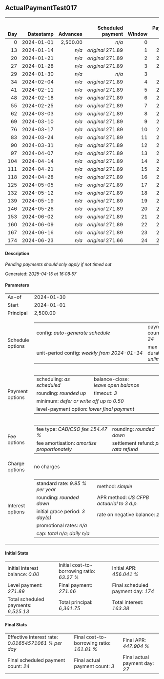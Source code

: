 <h2>ActualPaymentTest017</h2><table><thead style="vertical-align: bottom;"><th style="text-align: right;">Day</th><th style="text-align: right;">Datestamp</th><th style="text-align: right;">Advances</th><th style="text-align: right;">Scheduled payment</th><th style="text-align: right;">Window</th><th style="text-align: right;">Payment due</th><th style="text-align: right;">Actual payments</th><th style="text-align: right;">Generated payment</th><th style="text-align: right;">Net effect</th><th style="text-align: right;">Payment status</th><th style="text-align: right;">Balance status</th><th style="text-align: right;">Simple interest</th><th style="text-align: right;">New interest</th><th style="text-align: right;">New charges</th><th style="text-align: right;">Principal portion</th><th style="text-align: right;">Fee portion</th><th style="text-align: right;">Interest portion</th><th style="text-align: right;">Charges portion</th><th style="text-align: right;">Fee refund</th><th style="text-align: right;">Principal balance</th><th style="text-align: right;">Fee balance</th><th style="text-align: right;">Interest balance</th><th style="text-align: right;">Charges balance</th><th style="text-align: right;">Settlement figure</th><th style="text-align: right;">Fee refund if&nbsp;settled</th></thead><tr style="text-align: right;"><td class="ci00">0</td><td class="ci01" style="white-space: nowrap;">2024-01-01</td><td class="ci02">2,500.00</td><td class="ci03" style="white-space: nowrap;"><i>n/a<i></td><td class="ci04">0</td><td class="ci05">0.00</td><td class="ci06"><i>n/a</i></td><td class="ci07"><i>n/a</i></td><td class="ci08">0.00</td><td class="ci09"><i>none&nbsp;scheduled</i></td><td class="ci10">open</td><td class="ci13">0.0000</td><td class="ci14">0.0000</td><td class="ci15"><i>n/a</i></td><td class="ci16">0.00</td><td class="ci17">0.00</td><td class="ci18">0.00</td><td class="ci19">0.00</td><td class="ci20">0.00</td><td class="ci21">2,500.00</td><td class="ci22">3,861.75</td><td class="ci23">0.0000</td><td class="ci24">0.00</td><td class="ci25">6,361.75</td><td class="ci26">3,861.75</td></tr><tr style="text-align: right;"><td class="ci00">13</td><td class="ci01" style="white-space: nowrap;">2024-01-14</td><td class="ci02"><i>n/a</i></td><td class="ci03" style="white-space: nowrap;"><i>original</i> 271.89</td><td class="ci04">1</td><td class="ci05">271.89</td><td class="ci06"><i>confirmed</i>&nbsp;271.89</td><td class="ci07"><i>n/a</i></td><td class="ci08">271.89</td><td class="ci09"><i>payment&nbsp;made</i></td><td class="ci10">open</td><td class="ci13">22.5450</td><td class="ci14">22.5450</td><td class="ci15"><i>n/a</i></td><td class="ci16">97.98</td><td class="ci17">151.37</td><td class="ci18">22.54</td><td class="ci19">0.00</td><td class="ci20">3,573.23</td><td class="ci21">2,402.02</td><td class="ci22">3,710.38</td><td class="ci23">0.0000</td><td class="ci24">0.00</td><td class="ci25">2,539.17</td><td class="ci26">3,573.23</td></tr><tr style="text-align: right;"><td class="ci00">20</td><td class="ci01" style="white-space: nowrap;">2024-01-21</td><td class="ci02"><i>n/a</i></td><td class="ci03" style="white-space: nowrap;"><i>original</i> 271.89</td><td class="ci04">2</td><td class="ci05">271.89</td><td class="ci06">271.89&nbsp;<i>timed&nbsp;out</i></td><td class="ci07"><i>n/a</i></td><td class="ci08">0.00</td><td class="ci09"><i>missed&nbsp;payment</i></td><td class="ci10">open</td><td class="ci13">11.6638</td><td class="ci14">11.6638</td><td class="ci15"><i>n/a</i></td><td class="ci16">0.00</td><td class="ci17">0.00</td><td class="ci18">0.00</td><td class="ci19">0.00</td><td class="ci20">3,417.88</td><td class="ci21">2,402.02</td><td class="ci22">3,710.38</td><td class="ci23">11.6638</td><td class="ci24">0.00</td><td class="ci25">2,706.18</td><td class="ci26">3,417.88</td></tr><tr style="text-align: right;"><td class="ci00">27</td><td class="ci01" style="white-space: nowrap;">2024-01-28</td><td class="ci02"><i>n/a</i></td><td class="ci03" style="white-space: nowrap;"><i>original</i> 271.89</td><td class="ci04">3</td><td class="ci05">271.89</td><td class="ci06"><i>pending</i>&nbsp;271.89</td><td class="ci07"><i>n/a</i></td><td class="ci08">271.89</td><td class="ci09"><i>payment&nbsp;pending</i></td><td class="ci10">open</td><td class="ci13">11.6638</td><td class="ci14">11.6638</td><td class="ci15"><i>n/a</i></td><td class="ci16">97.68</td><td class="ci17">150.89</td><td class="ci18">23.32</td><td class="ci19">0.00</td><td class="ci20">3,262.52</td><td class="ci21">2,304.34</td><td class="ci22">3,559.49</td><td class="ci23">0.0000</td><td class="ci24">0.00</td><td class="ci25">&nbsp;</td><td class="ci26">3,262.52</td></tr><tr style="text-align: right;"><td class="ci00">29</td><td class="ci01" style="white-space: nowrap;">2024-01-30</td><td class="ci02"><i>n/a</i></td><td class="ci03" style="white-space: nowrap;"><i>n/a<i></td><td class="ci04">3</td><td class="ci05">0.00</td><td class="ci06"><i>n/a</i></td><td class="ci07"><i>n/a</i></td><td class="ci08">0.00</td><td class="ci09"><i>information&nbsp;only</i></td><td class="ci10">open</td><td class="ci13">3.1970</td><td class="ci14">3.1970</td><td class="ci15"><i>n/a</i></td><td class="ci16">0.00</td><td class="ci17">0.00</td><td class="ci18">0.00</td><td class="ci19">0.00</td><td class="ci20">3,218.13</td><td class="ci21">2,304.34</td><td class="ci22">3,559.49</td><td class="ci23">3.1970</td><td class="ci24">0.00</td><td class="ci25">2,648.89</td><td class="ci26">3,218.13</td></tr><tr style="text-align: right;"><td class="ci00">34</td><td class="ci01" style="white-space: nowrap;">2024-02-04</td><td class="ci02"><i>n/a</i></td><td class="ci03" style="white-space: nowrap;"><i>original</i> 271.89</td><td class="ci04">4</td><td class="ci05">271.89</td><td class="ci06"><i>n/a</i></td><td class="ci07"><i>n/a</i></td><td class="ci08">271.89</td><td class="ci09"><i>not&nbsp;yet&nbsp;due</i></td><td class="ci10">open</td><td class="ci13">7.9925</td><td class="ci14">7.9925</td><td class="ci15"><i>n/a</i></td><td class="ci16">102.45</td><td class="ci17">158.26</td><td class="ci18">11.18</td><td class="ci19">0.00</td><td class="ci20">3,107.16</td><td class="ci21">2,201.89</td><td class="ci22">3,401.23</td><td class="ci23">0.0000</td><td class="ci24">0.00</td><td class="ci25">2,767.85</td><td class="ci26">3,107.16</td></tr><tr style="text-align: right;"><td class="ci00">41</td><td class="ci01" style="white-space: nowrap;">2024-02-11</td><td class="ci02"><i>n/a</i></td><td class="ci03" style="white-space: nowrap;"><i>original</i> 271.89</td><td class="ci04">5</td><td class="ci05">271.89</td><td class="ci06"><i>n/a</i></td><td class="ci07"><i>n/a</i></td><td class="ci08">271.89</td><td class="ci09"><i>not&nbsp;yet&nbsp;due</i></td><td class="ci10">open</td><td class="ci13">10.6920</td><td class="ci14">10.6920</td><td class="ci15"><i>n/a</i></td><td class="ci16">102.64</td><td class="ci17">158.56</td><td class="ci18">10.69</td><td class="ci19">0.00</td><td class="ci20">2,951.80</td><td class="ci21">2,099.25</td><td class="ci22">3,242.67</td><td class="ci23">0.0000</td><td class="ci24">0.00</td><td class="ci25">2,662.01</td><td class="ci26">2,951.80</td></tr><tr style="text-align: right;"><td class="ci00">48</td><td class="ci01" style="white-space: nowrap;">2024-02-18</td><td class="ci02"><i>n/a</i></td><td class="ci03" style="white-space: nowrap;"><i>original</i> 271.89</td><td class="ci04">6</td><td class="ci05">271.89</td><td class="ci06"><i>n/a</i></td><td class="ci07"><i>n/a</i></td><td class="ci08">271.89</td><td class="ci09"><i>not&nbsp;yet&nbsp;due</i></td><td class="ci10">open</td><td class="ci13">10.1936</td><td class="ci14">10.1936</td><td class="ci15"><i>n/a</i></td><td class="ci16">102.84</td><td class="ci17">158.86</td><td class="ci18">10.19</td><td class="ci19">0.00</td><td class="ci20">2,796.44</td><td class="ci21">1,996.41</td><td class="ci22">3,083.81</td><td class="ci23">0.0000</td><td class="ci24">0.00</td><td class="ci25">2,555.67</td><td class="ci26">2,796.44</td></tr><tr style="text-align: right;"><td class="ci00">55</td><td class="ci01" style="white-space: nowrap;">2024-02-25</td><td class="ci02"><i>n/a</i></td><td class="ci03" style="white-space: nowrap;"><i>original</i> 271.89</td><td class="ci04">7</td><td class="ci05">271.89</td><td class="ci06"><i>n/a</i></td><td class="ci07"><i>n/a</i></td><td class="ci08">271.89</td><td class="ci09"><i>not&nbsp;yet&nbsp;due</i></td><td class="ci10">open</td><td class="ci13">9.6942</td><td class="ci14">9.6942</td><td class="ci15"><i>n/a</i></td><td class="ci16">103.03</td><td class="ci17">159.17</td><td class="ci18">9.69</td><td class="ci19">0.00</td><td class="ci20">2,641.09</td><td class="ci21">1,893.38</td><td class="ci22">2,924.64</td><td class="ci23">0.0000</td><td class="ci24">0.00</td><td class="ci25">2,448.82</td><td class="ci26">2,641.09</td></tr><tr style="text-align: right;"><td class="ci00">62</td><td class="ci01" style="white-space: nowrap;">2024-03-03</td><td class="ci02"><i>n/a</i></td><td class="ci03" style="white-space: nowrap;"><i>original</i> 271.89</td><td class="ci04">8</td><td class="ci05">271.89</td><td class="ci06"><i>n/a</i></td><td class="ci07"><i>n/a</i></td><td class="ci08">271.89</td><td class="ci09"><i>not&nbsp;yet&nbsp;due</i></td><td class="ci10">open</td><td class="ci13">9.1938</td><td class="ci14">9.1938</td><td class="ci15"><i>n/a</i></td><td class="ci16">103.23</td><td class="ci17">159.47</td><td class="ci18">9.19</td><td class="ci19">0.00</td><td class="ci20">2,485.73</td><td class="ci21">1,790.15</td><td class="ci22">2,765.17</td><td class="ci23">0.0000</td><td class="ci24">0.00</td><td class="ci25">2,341.48</td><td class="ci26">2,485.73</td></tr><tr style="text-align: right;"><td class="ci00">69</td><td class="ci01" style="white-space: nowrap;">2024-03-10</td><td class="ci02"><i>n/a</i></td><td class="ci03" style="white-space: nowrap;"><i>original</i> 271.89</td><td class="ci04">9</td><td class="ci05">271.89</td><td class="ci06"><i>n/a</i></td><td class="ci07"><i>n/a</i></td><td class="ci08">271.89</td><td class="ci09"><i>not&nbsp;yet&nbsp;due</i></td><td class="ci10">open</td><td class="ci13">8.6925</td><td class="ci14">8.6925</td><td class="ci15"><i>n/a</i></td><td class="ci16">103.43</td><td class="ci17">159.77</td><td class="ci18">8.69</td><td class="ci19">0.00</td><td class="ci20">2,330.37</td><td class="ci21">1,686.72</td><td class="ci22">2,605.40</td><td class="ci23">0.0000</td><td class="ci24">0.00</td><td class="ci25">2,233.64</td><td class="ci26">2,330.37</td></tr><tr style="text-align: right;"><td class="ci00">76</td><td class="ci01" style="white-space: nowrap;">2024-03-17</td><td class="ci02"><i>n/a</i></td><td class="ci03" style="white-space: nowrap;"><i>original</i> 271.89</td><td class="ci04">10</td><td class="ci05">271.89</td><td class="ci06"><i>n/a</i></td><td class="ci07"><i>n/a</i></td><td class="ci08">271.89</td><td class="ci09"><i>not&nbsp;yet&nbsp;due</i></td><td class="ci10">open</td><td class="ci13">8.1903</td><td class="ci14">8.1903</td><td class="ci15"><i>n/a</i></td><td class="ci16">103.62</td><td class="ci17">160.08</td><td class="ci18">8.19</td><td class="ci19">0.00</td><td class="ci20">2,175.01</td><td class="ci21">1,583.10</td><td class="ci22">2,445.32</td><td class="ci23">0.0000</td><td class="ci24">0.00</td><td class="ci25">2,125.30</td><td class="ci26">2,175.01</td></tr><tr style="text-align: right;"><td class="ci00">83</td><td class="ci01" style="white-space: nowrap;">2024-03-24</td><td class="ci02"><i>n/a</i></td><td class="ci03" style="white-space: nowrap;"><i>original</i> 271.89</td><td class="ci04">11</td><td class="ci05">271.89</td><td class="ci06"><i>n/a</i></td><td class="ci07"><i>n/a</i></td><td class="ci08">271.89</td><td class="ci09"><i>not&nbsp;yet&nbsp;due</i></td><td class="ci10">open</td><td class="ci13">7.6871</td><td class="ci14">7.6871</td><td class="ci15"><i>n/a</i></td><td class="ci16">103.82</td><td class="ci17">160.39</td><td class="ci18">7.68</td><td class="ci19">0.00</td><td class="ci20">2,019.66</td><td class="ci21">1,479.28</td><td class="ci22">2,284.93</td><td class="ci23">0.0000</td><td class="ci24">0.00</td><td class="ci25">2,016.44</td><td class="ci26">2,019.66</td></tr><tr style="text-align: right;"><td class="ci00">90</td><td class="ci01" style="white-space: nowrap;">2024-03-31</td><td class="ci02"><i>n/a</i></td><td class="ci03" style="white-space: nowrap;"><i>original</i> 271.89</td><td class="ci04">12</td><td class="ci05">271.89</td><td class="ci06"><i>n/a</i></td><td class="ci07"><i>n/a</i></td><td class="ci08">271.89</td><td class="ci09"><i>not&nbsp;yet&nbsp;due</i></td><td class="ci10">open</td><td class="ci13">7.1829</td><td class="ci14">7.1829</td><td class="ci15"><i>n/a</i></td><td class="ci16">104.02</td><td class="ci17">160.69</td><td class="ci18">7.18</td><td class="ci19">0.00</td><td class="ci20">1,864.30</td><td class="ci21">1,375.26</td><td class="ci22">2,124.24</td><td class="ci23">0.0000</td><td class="ci24">0.00</td><td class="ci25">1,907.09</td><td class="ci26">1,864.30</td></tr><tr style="text-align: right;"><td class="ci00">97</td><td class="ci01" style="white-space: nowrap;">2024-04-07</td><td class="ci02"><i>n/a</i></td><td class="ci03" style="white-space: nowrap;"><i>original</i> 271.89</td><td class="ci04">13</td><td class="ci05">271.89</td><td class="ci06"><i>n/a</i></td><td class="ci07"><i>n/a</i></td><td class="ci08">271.89</td><td class="ci09"><i>not&nbsp;yet&nbsp;due</i></td><td class="ci10">open</td><td class="ci13">6.6778</td><td class="ci14">6.6778</td><td class="ci15"><i>n/a</i></td><td class="ci16">104.22</td><td class="ci17">161.00</td><td class="ci18">6.67</td><td class="ci19">0.00</td><td class="ci20">1,708.94</td><td class="ci21">1,271.04</td><td class="ci22">1,963.24</td><td class="ci23">0.0000</td><td class="ci24">0.00</td><td class="ci25">1,797.23</td><td class="ci26">1,708.94</td></tr><tr style="text-align: right;"><td class="ci00">104</td><td class="ci01" style="white-space: nowrap;">2024-04-14</td><td class="ci02"><i>n/a</i></td><td class="ci03" style="white-space: nowrap;"><i>original</i> 271.89</td><td class="ci04">14</td><td class="ci05">271.89</td><td class="ci06"><i>n/a</i></td><td class="ci07"><i>n/a</i></td><td class="ci08">271.89</td><td class="ci09"><i>not&nbsp;yet&nbsp;due</i></td><td class="ci10">open</td><td class="ci13">6.1717</td><td class="ci14">6.1717</td><td class="ci15"><i>n/a</i></td><td class="ci16">104.42</td><td class="ci17">161.30</td><td class="ci18">6.17</td><td class="ci19">0.00</td><td class="ci20">1,553.58</td><td class="ci21">1,166.62</td><td class="ci22">1,801.94</td><td class="ci23">0.0000</td><td class="ci24">0.00</td><td class="ci25">1,686.87</td><td class="ci26">1,553.58</td></tr><tr style="text-align: right;"><td class="ci00">111</td><td class="ci01" style="white-space: nowrap;">2024-04-21</td><td class="ci02"><i>n/a</i></td><td class="ci03" style="white-space: nowrap;"><i>original</i> 271.89</td><td class="ci04">15</td><td class="ci05">271.89</td><td class="ci06"><i>n/a</i></td><td class="ci07"><i>n/a</i></td><td class="ci08">271.89</td><td class="ci09"><i>not&nbsp;yet&nbsp;due</i></td><td class="ci10">open</td><td class="ci13">5.6647</td><td class="ci14">5.6647</td><td class="ci15"><i>n/a</i></td><td class="ci16">104.62</td><td class="ci17">161.61</td><td class="ci18">5.66</td><td class="ci19">0.00</td><td class="ci20">1,398.22</td><td class="ci21">1,062.00</td><td class="ci22">1,640.33</td><td class="ci23">0.0000</td><td class="ci24">0.00</td><td class="ci25">1,576.00</td><td class="ci26">1,398.22</td></tr><tr style="text-align: right;"><td class="ci00">118</td><td class="ci01" style="white-space: nowrap;">2024-04-28</td><td class="ci02"><i>n/a</i></td><td class="ci03" style="white-space: nowrap;"><i>original</i> 271.89</td><td class="ci04">16</td><td class="ci05">271.89</td><td class="ci06"><i>n/a</i></td><td class="ci07"><i>n/a</i></td><td class="ci08">271.89</td><td class="ci09"><i>not&nbsp;yet&nbsp;due</i></td><td class="ci10">open</td><td class="ci13">5.1566</td><td class="ci14">5.1566</td><td class="ci15"><i>n/a</i></td><td class="ci16">104.82</td><td class="ci17">161.92</td><td class="ci18">5.15</td><td class="ci19">0.00</td><td class="ci20">1,242.87</td><td class="ci21">957.18</td><td class="ci22">1,478.41</td><td class="ci23">0.0000</td><td class="ci24">0.00</td><td class="ci25">1,464.61</td><td class="ci26">1,242.87</td></tr><tr style="text-align: right;"><td class="ci00">125</td><td class="ci01" style="white-space: nowrap;">2024-05-05</td><td class="ci02"><i>n/a</i></td><td class="ci03" style="white-space: nowrap;"><i>original</i> 271.89</td><td class="ci04">17</td><td class="ci05">271.89</td><td class="ci06"><i>n/a</i></td><td class="ci07"><i>n/a</i></td><td class="ci08">271.89</td><td class="ci09"><i>not&nbsp;yet&nbsp;due</i></td><td class="ci10">open</td><td class="ci13">4.6476</td><td class="ci14">4.6476</td><td class="ci15"><i>n/a</i></td><td class="ci16">105.02</td><td class="ci17">162.23</td><td class="ci18">4.64</td><td class="ci19">0.00</td><td class="ci20">1,087.51</td><td class="ci21">852.16</td><td class="ci22">1,316.18</td><td class="ci23">0.0000</td><td class="ci24">0.00</td><td class="ci25">1,352.72</td><td class="ci26">1,087.51</td></tr><tr style="text-align: right;"><td class="ci00">132</td><td class="ci01" style="white-space: nowrap;">2024-05-12</td><td class="ci02"><i>n/a</i></td><td class="ci03" style="white-space: nowrap;"><i>original</i> 271.89</td><td class="ci04">18</td><td class="ci05">271.89</td><td class="ci06"><i>n/a</i></td><td class="ci07"><i>n/a</i></td><td class="ci08">271.89</td><td class="ci09"><i>not&nbsp;yet&nbsp;due</i></td><td class="ci10">open</td><td class="ci13">4.1377</td><td class="ci14">4.1377</td><td class="ci15"><i>n/a</i></td><td class="ci16">105.22</td><td class="ci17">162.54</td><td class="ci18">4.13</td><td class="ci19">0.00</td><td class="ci20">932.15</td><td class="ci21">746.94</td><td class="ci22">1,153.64</td><td class="ci23">0.0000</td><td class="ci24">0.00</td><td class="ci25">1,240.32</td><td class="ci26">932.15</td></tr><tr style="text-align: right;"><td class="ci00">139</td><td class="ci01" style="white-space: nowrap;">2024-05-19</td><td class="ci02"><i>n/a</i></td><td class="ci03" style="white-space: nowrap;"><i>original</i> 271.89</td><td class="ci04">19</td><td class="ci05">271.89</td><td class="ci06"><i>n/a</i></td><td class="ci07"><i>n/a</i></td><td class="ci08">271.89</td><td class="ci09"><i>not&nbsp;yet&nbsp;due</i></td><td class="ci10">open</td><td class="ci13">3.6267</td><td class="ci14">3.6267</td><td class="ci15"><i>n/a</i></td><td class="ci16">105.42</td><td class="ci17">162.85</td><td class="ci18">3.62</td><td class="ci19">0.00</td><td class="ci20">776.79</td><td class="ci21">641.52</td><td class="ci22">990.79</td><td class="ci23">0.0000</td><td class="ci24">0.00</td><td class="ci25">1,127.41</td><td class="ci26">776.79</td></tr><tr style="text-align: right;"><td class="ci00">146</td><td class="ci01" style="white-space: nowrap;">2024-05-26</td><td class="ci02"><i>n/a</i></td><td class="ci03" style="white-space: nowrap;"><i>original</i> 271.89</td><td class="ci04">20</td><td class="ci05">271.89</td><td class="ci06"><i>n/a</i></td><td class="ci07"><i>n/a</i></td><td class="ci08">271.89</td><td class="ci09"><i>not&nbsp;yet&nbsp;due</i></td><td class="ci10">open</td><td class="ci13">3.1148</td><td class="ci14">3.1148</td><td class="ci15"><i>n/a</i></td><td class="ci16">105.62</td><td class="ci17">163.16</td><td class="ci18">3.11</td><td class="ci19">0.00</td><td class="ci20">621.44</td><td class="ci21">535.90</td><td class="ci22">827.63</td><td class="ci23">0.0000</td><td class="ci24">0.00</td><td class="ci25">1,013.98</td><td class="ci26">621.44</td></tr><tr style="text-align: right;"><td class="ci00">153</td><td class="ci01" style="white-space: nowrap;">2024-06-02</td><td class="ci02"><i>n/a</i></td><td class="ci03" style="white-space: nowrap;"><i>original</i> 271.89</td><td class="ci04">21</td><td class="ci05">271.89</td><td class="ci06"><i>n/a</i></td><td class="ci07"><i>n/a</i></td><td class="ci08">271.89</td><td class="ci09"><i>not&nbsp;yet&nbsp;due</i></td><td class="ci10">open</td><td class="ci13">2.6019</td><td class="ci14">2.6019</td><td class="ci15"><i>n/a</i></td><td class="ci16">105.82</td><td class="ci17">163.47</td><td class="ci18">2.60</td><td class="ci19">0.00</td><td class="ci20">466.08</td><td class="ci21">430.08</td><td class="ci22">664.16</td><td class="ci23">0.0000</td><td class="ci24">0.00</td><td class="ci25">900.05</td><td class="ci26">466.08</td></tr><tr style="text-align: right;"><td class="ci00">160</td><td class="ci01" style="white-space: nowrap;">2024-06-09</td><td class="ci02"><i>n/a</i></td><td class="ci03" style="white-space: nowrap;"><i>original</i> 271.89</td><td class="ci04">22</td><td class="ci05">271.89</td><td class="ci06"><i>n/a</i></td><td class="ci07"><i>n/a</i></td><td class="ci08">271.89</td><td class="ci09"><i>not&nbsp;yet&nbsp;due</i></td><td class="ci10">open</td><td class="ci13">2.0880</td><td class="ci14">2.0880</td><td class="ci15"><i>n/a</i></td><td class="ci16">106.02</td><td class="ci17">163.79</td><td class="ci18">2.08</td><td class="ci19">0.00</td><td class="ci20">310.72</td><td class="ci21">324.06</td><td class="ci22">500.37</td><td class="ci23">0.0000</td><td class="ci24">0.00</td><td class="ci25">785.60</td><td class="ci26">310.72</td></tr><tr style="text-align: right;"><td class="ci00">167</td><td class="ci01" style="white-space: nowrap;">2024-06-16</td><td class="ci02"><i>n/a</i></td><td class="ci03" style="white-space: nowrap;"><i>original</i> 271.89</td><td class="ci04">23</td><td class="ci05">271.89</td><td class="ci06"><i>n/a</i></td><td class="ci07"><i>n/a</i></td><td class="ci08">271.89</td><td class="ci09"><i>not&nbsp;yet&nbsp;due</i></td><td class="ci10">open</td><td class="ci13">1.5732</td><td class="ci14">1.5732</td><td class="ci15"><i>n/a</i></td><td class="ci16">106.22</td><td class="ci17">164.10</td><td class="ci18">1.57</td><td class="ci19">0.00</td><td class="ci20">155.36</td><td class="ci21">217.84</td><td class="ci22">336.27</td><td class="ci23">0.0000</td><td class="ci24">0.00</td><td class="ci25">670.64</td><td class="ci26">155.36</td></tr><tr style="text-align: right;"><td class="ci00">174</td><td class="ci01" style="white-space: nowrap;">2024-06-23</td><td class="ci02"><i>n/a</i></td><td class="ci03" style="white-space: nowrap;"><i>original</i> 271.66</td><td class="ci04">24</td><td class="ci05">271.66</td><td class="ci06"><i>n/a</i></td><td class="ci07"><i>n/a</i></td><td class="ci08">271.66</td><td class="ci09"><i>not&nbsp;yet&nbsp;due</i></td><td class="ci10">open</td><td class="ci13">1.0574</td><td class="ci14">1.0574</td><td class="ci15"><i>n/a</i></td><td class="ci16">106.34</td><td class="ci17">164.27</td><td class="ci18">1.05</td><td class="ci19">0.00</td><td class="ci20">0.00</td><td class="ci21">111.50</td><td class="ci22">172.00</td><td class="ci23">0.0000</td><td class="ci24">0.00</td><td class="ci25">555.16</td><td class="ci26">0.00</td></tr></table><p><h4>Description</h4><i>Pending payments should only apply if not timed out</i></p><p>Generated: <i>2025-04-15 at 16:08:57</i></p><h4>Parameters</h4><table><tr><td>As-of</td><td>2024-01-30</td></tr><tr><td>Start</td><td>2024-01-01</td></tr><tr><td>Principal</td><td>2,500.00</td></tr><tr><td>Schedule options</td><td><table><tr><td>config: <i>auto-generate schedule</i></td><td>payment count: <i>24</i></td></tr><tr><td style="white-space: nowrap;">unit-period config: <i>weekly from 2024-01-14</i></td><td>max duration: <i>unlimited</i></td></tr></table></td></tr><tr><td>Payment options</td><td><table><tr><td>scheduling: <i>as scheduled</i></td><td>balance-close: <i>leave&nbsp;open&nbsp;balance</i></td></tr><tr><td>rounding: <i>rounded up</i></td><td>timeout: <i>3</i></td></tr><tr><td colspan='2'>minimum: <i>defer&nbsp;or&nbsp;write&nbsp;off&nbsp;up&nbsp;to&nbsp;0.50</i></td></tr><tr><td colspan='2'>level-payment option: <i>lower&nbsp;final&nbsp;payment</i></td></tr></table></td></tr><tr><td>Fee options</td><td><table><tr><td>fee type: <i><i>CAB/CSO fee</i> 154.47 %</i></td><td>rounding: <i>rounded down</i></td></tr><tr><td>fee amortisation: <i>amortise proportionately</i></td><td>settlement refund: <i>pro-rata refund</i></td></tr></table></td></tr><tr><td>Charge options</td><td>no charges</td></tr><tr><td>Interest options</td><td><table><tr><td>standard rate: <i>9.95 % per year</i></td><td>method: <i>simple</i></td></tr><tr><td>rounding: <i>rounded down</i></td><td>APR method: <i>US CFPB actuarial to 3 d.p.</i></td></tr><tr><td>initial grace period: <i>3 day(s)</i></td><td>rate on negative balance: <i>zero</i></td></tr><tr><td colspan="2">promotional rates: <i><i>n/a</i></i></td></tr><tr><td colspan="2">cap: <i>total <i>n/a</i>; daily <i>n/a</i></td></tr></table></td></tr></table><h4>Initial Stats</h4><table><tr><td>Initial interest balance: <i>0.00</i></td><td>Initial cost-to-borrowing ratio: <i>63.27 %</i></td><td>Initial APR: <i>456.041 %</i></td></tr><tr><td>Level payment: <i>271.89</i></td><td>Final payment: <i>271.66</i></td><td>Final scheduled payment day: <i>174</i></td></tr><tr><td>Total scheduled payments: <i>6,525.13</i></td><td>Total principal: <i>6,361.75</i></td><td>Total interest: <i>163.38</i></td></tr></table><h4>Final Stats</h4><table><tr><td>Effective interest rate: <i>0.01654571061 % per day</i></td><td>Final cost-to-borrowing ratio: <i>161.81 %</i></td><td>Final APR: <i>447.904 %</i></td></tr><tr><td>Final scheduled payment count: <i>24</i></td><td>Final actual payment count: <i>3</i></td><td>Final actual payment day: <i>27</i></td></tr></table>